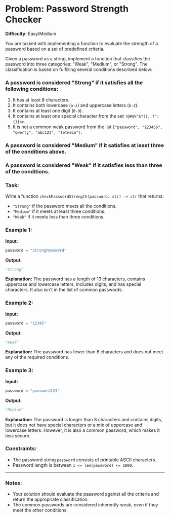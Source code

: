 
# Problem: Password Strength Checker

**Difficulty:** Easy/Medium

You are tasked with implementing a function to evaluate the strength of a password based on a set of predefined criteria.

Given a password as a string, implement a function that classifies the password into three categories: "Weak", "Medium", or "Strong". The classification is based on fulfilling several conditions described below:

### A password is considered "Strong" if it satisfies **all** the following conditions:
1. It has at least 8 characters.
2. It contains both lowercase (`a-z`) and uppercase letters (`A-Z`).
3. It contains at least one digit (`0-9`).
4. It contains at least one special character from the set `!@#$%^&*(),.?":{}|<>`.
5. It is not a common weak password from the list `["password", "123456", "qwerty", "abc123", "letmein"]`.

### A password is considered "Medium" if it satisfies **at least three** of the conditions above.

### A password is considered "Weak" if it satisfies **less than three** of the conditions.

### Task:
Write a function `checkPasswordStrength(password: str) -> str` that returns:
- `"Strong"` if the password meets all the conditions.
- `"Medium"` if it meets at least three conditions.
- `"Weak"` if it meets less than three conditions.

### Example 1:
**Input:**
```python
password = "StrongP@ssw0rd"
```
**Output:**
```python
"Strong"
```
**Explanation:**
The password has a length of 13 characters, contains uppercase and lowercase letters, includes digits, and has special characters. It also isn't in the list of common passwords.

### Example 2:
**Input:**
```python
password = "12345"
```
**Output:**
```python
"Weak"
```
**Explanation:**
The password has fewer than 8 characters and does not meet any of the required conditions.

### Example 3:
**Input:**
```python
password = "password123"
```
**Output:**
```python
"Medium"
```
**Explanation:**
The password is longer than 8 characters and contains digits, but it does not have special characters or a mix of uppercase and lowercase letters. However, it is also a common password, which makes it less secure.

### Constraints:
- The password string `password` consists of printable ASCII characters.
- Password length is between `1 <= len(password) <= 1000`.

---

### Notes:
- Your solution should evaluate the password against all the criteria and return the appropriate classification.
- The common passwords are considered inherently weak, even if they meet the other conditions.
